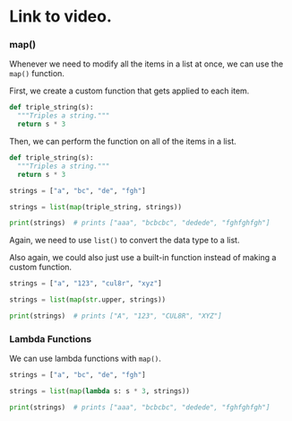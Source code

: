 # Link to video.

### map()

Whenever we need to modify all the items in a list at once, we can use the `map()` function.

First, we create a custom function that gets applied to each item.

```python
def triple_string(s):
  """Triples a string."""
  return s * 3
```

Then, we can perform the function on all of the items in a list.

```python
def triple_string(s):
  """Triples a string."""
  return s * 3

strings = ["a", "bc", "de", "fgh"]

strings = list(map(triple_string, strings))

print(strings)  # prints ["aaa", "bcbcbc", "dedede", "fghfghfgh"]
```

Again, we need to use `list()` to convert the data type to a list.

Also again, we could also just use a built-in function instead of making a custom function.

```python
strings = ["a", "123", "cul8r", "xyz"]

strings = list(map(str.upper, strings))

print(strings)  # prints ["A", "123", "CUL8R", "XYZ"]
```

### Lambda Functions

We can use lambda functions with `map()`.

```python
strings = ["a", "bc", "de", "fgh"]

strings = list(map(lambda s: s * 3, strings))

print(strings)  # prints ["aaa", "bcbcbc", "dedede", "fghfghfgh"]
```

